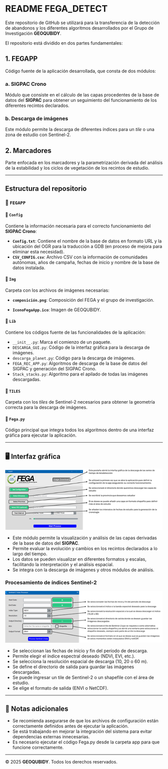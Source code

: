 # README FEGA_DETECT

Este repositorio de GitHub se utilizará para la transferencia de la detección de abandonos y los diferentes algoritmos desarrollados por el Grupo de Investigación **GEOQUBIDY**. 

El repositorio está dividido en dos partes fundamentales:

## 1. FEGAPP
Código fuente de la aplicación desarrollada, que consta de dos módulos:

### a. SIGPAC Crono
Módulo que consiste en el cálculo de las capas procedentes de la base de datos del **SIGPAC** para obtener un seguimiento del funcionamiento de los diferentes recintos declarados.

### b. Descarga de imágenes
Este módulo permite la descarga de diferentes índices para un *tile* o una zona de estudio con Sentinel-2.

## 2. Marcadores
Parte enfocada en los marcadores y la parametrización derivada del análisis de la estabilidad y los ciclos de vegetación de los recintos de estudio.

---

## Estructura del repositorio

### 📂 `FEGAPP`

#### 📁 `Config`
Contiene la información necesaria para el correcto funcionamiento del **SIGPAC Crono**:

- **`Config.txt`**: Contiene el nombre de la base de datos en formato URL y la ubicación del OGR para la traducción a GDB (en proceso de mejora para eliminar esta necesidad).
- **`CSV_CONFIG.csv`**: Archivo CSV con la información de comunidades autónomas, años de campaña, fechas de inicio y nombre de la base de datos instalada.

#### 📁 `Img`
Carpeta con los archivos de imágenes necesarias:
- **`composición.png`**: Composición del FEGA y el grupo de investigación.

- **`IconoFegaApp.ico`**: Imagen de GEOQUBIDY.

#### 📁 `Lib`
Contiene los códigos fuente de las funcionalidades de la aplicación:

- `__init__.py`: Marca el comienzo de un paquete.
- `DESCARGA_GUI.py`: Código de la interfaz gráfica para la descarga de imágenes.
- `descarga_planet.py`: Código para la descarga de imágenes.
- `FEGA_REC_APP.py`: Algoritmos de descarga de la base de datos del SIGPAC y generación del SIGPAC Crono.
- `Stack_stacks.py`: Algoritmo para el apilado de todas las imágenes descargadas.

#### 📁 `TILES`
Carpeta con los *tiles* de Sentinel-2 necesarios para obtener la geometría correcta para la descarga de imágenes.

#### 📄 `Fega.py`
Código principal que integra todos los algoritmos dentro de una interfaz gráfica para ejecutar la aplicación.

---

## 🖥️ Interfaz gráfica


![Interfaz SIGPAC Crono](img/FEGAPP.png)

- Este módulo permite la visualización y análisis de las capas derivadas de la base de datos del **SIGPAC**.
- Permite evaluar la evolución y cambios en los recintos declarados a lo largo del tiempo.
- Los datos se pueden visualizar en diferentes formatos y escalas, facilitando la interpretación y el análisis espacial.
- Se integra con la descarga de imágenes y otros módulos de análisis.

### Procesamiento de índices Sentinel-2
![Interfaz Índices](img/descarga.png)

- Se seleccionan las fechas de inicio y fin del período de descarga.
- Permite elegir el índice espectral deseado (NDVI, EVI, etc.).
- Se selecciona la resolución espacial de descarga (10, 20 o 60 m).
- Se define el directorio de salida para guardar las imágenes descargadas.
- Se puede ingresar un tile de Sentinel-2 o un shapefile con el área de estudio.
- Se elige el formato de salida (ENVI o NetCDF).

---

## 📌 Notas adicionales
- Se recomienda asegurarse de que los archivos de configuración están correctamente definidos antes de ejecutar la aplicación.
- Se está trabajando en mejorar la integración del sistema para evitar dependencias externas innecesarias.
- Es necesario ejecutar el código Fega.py desde la carpeta app para que funcione correctamente.

---

© 2025 **GEOQUBIDY**. Todos los derechos reservados.
